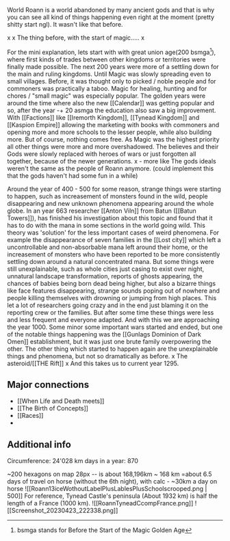 World Roann is a world abandoned by many ancient gods and that is why you can see all kind of things happening even right at the moment (pretty shitty start ngl). It wasn't like that before.

x
x The thing before, with the start of magic.....
x

For the mini explanation, lets start with with great union age(200 bsmga[^1]), where first kinds of trades between other kingdoms or territories were finally made possible.
The next 200 years were more of a settling down for the main and ruling kingdoms. Until Magic was slowly spreading even to small villages. Before, it was thought only to picked / noble people and for commoners was practically a taboo. Magic for healing, hunting and for chores / "small magic" was especially popular. The golden years were around the time where also the new [[Calendar]] was getting popular and so, after the year -+ 20 asmga the education also saw a big improvement.
With [[Factions]] like [[Iremorth Kingdom]], [[Tynead Kingdom]] and [[Kaspion Empire]] allowing the marketing with books with commoners and opening more and more schools to the lesser people, while also building more.
But of course, nothing comes free. As Magic was the highest priority all other things were more and more overshadowed. The believes and their Gods were slowly replaced with heroes of wars or just forgotten all together, because of the newer generations.
x    -    more like The gods ideals weren't the same as the people of Roann anymore. (could implement this that the gods haven't had some fun in a while)

Around the year of 400 - 500 for some reason, strange things were starting to happen, such as increasement of monsters found in the wild, people disappearing and new unknown phenomena appearing around the whole globe.
In an year 663 researcher [[Anton Viln]] from Batun ([[Batun Towers]]), has finished his investigation about this topic and found that it has to do with the mana in some sections in the world going wild. This theory was 'solution' for the less important cases of weird phenomena. For example the disappearance of seven families in the [[Lost city]] which left a uncontrollable and non-absorbable mana left around their home, or the increasement of monsters who have been reported to be more consistently settling down around a natural concentrated mana.
But some things were still unexplainable, such as whole cities just casing to exist over night, unnatural landscape transformation, reports of ghosts appearing, the chances of babies being born dead being higher, but also a bizarre things like face features disappearing, strange sounds poping out of nowhere and people killing themselves with drowning or jumping from high places. This let a lot of researchers going crazy and in the end just blaming it on the reporting crew or the families. But after some time these things were less and less frequent and everyone adapted.
And with this we are approaching the year 1000. Some minor some important wars started and ended, but one of the notable things happening was the [[Gunlags Dominion of Dark Omen]] establishment, but it was just one brute family overpowering the other. The other thing which started to happen again are the unexplainable things and phenomena, but not so dramatically as before.
x
The asteroid/[[THE Rift]]
x
And this takes us to current year 1295.

[^1]: bsmga stands for Before the Start of the Magic Golden Age


## Major connections
- [[When Life and Death meets]]
- [[The Birth of Concepts]]
- [[Races]]
- 

## Additional info
Circumference: 24'028 km
days in a year: 870

~200 hexagons on map
28px -- is about 168,196km ~ 168 km =about 6.5 days of travel on horse (without the 6th night), with calc - ~30km a day on horse
![[Roann13iceWothoutLabelPlusLablesPlusSchoolscrooped.png | 500]]
For reference, Tynead Castle's peninsula (About 1932 km) is half the length of a France (1000 km). 
![[RoannTyneadCcompFrance.png]]
![[Screenshot_20230423_222338.png]]